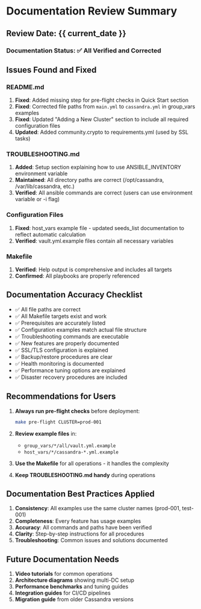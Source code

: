 # Documentation Review Summary

## Review Date: {{ current_date }}

### Documentation Status: ✅ **All Verified and Corrected**

## Issues Found and Fixed

### README.md
1. **Fixed**: Added missing step for pre-flight checks in Quick Start section
2. **Fixed**: Corrected file paths from `main.yml` to `cassandra.yml` in group_vars examples
3. **Fixed**: Updated "Adding a New Cluster" section to include all required configuration files
4. **Updated**: Added community.crypto to requirements.yml (used by SSL tasks)

### TROUBLESHOOTING.md  
1. **Added**: Setup section explaining how to use ANSIBLE_INVENTORY environment variable
2. **Maintained**: All directory paths are correct (/opt/cassandra, /var/lib/cassandra, etc.)
3. **Verified**: All ansible commands are correct (users can use environment variable or -i flag)

### Configuration Files
1. **Fixed**: host_vars example file - updated seeds_list documentation to reflect automatic calculation
2. **Verified**: vault.yml.example files contain all necessary variables

### Makefile
1. **Verified**: Help output is comprehensive and includes all targets
2. **Confirmed**: All playbooks are properly referenced

## Documentation Accuracy Checklist

- ✅ All file paths are correct
- ✅ All Makefile targets exist and work
- ✅ Prerequisites are accurately listed
- ✅ Configuration examples match actual file structure
- ✅ Troubleshooting commands are executable
- ✅ New features are properly documented
- ✅ SSL/TLS configuration is explained
- ✅ Backup/restore procedures are clear
- ✅ Health monitoring is documented
- ✅ Performance tuning options are explained
- ✅ Disaster recovery procedures are included

## Recommendations for Users

1. **Always run pre-flight checks** before deployment:
   ```bash
   make pre-flight CLUSTER=prod-001
   ```

2. **Review example files** in:
   - `group_vars/*/all/vault.yml.example`
   - `host_vars/*/cassandra-*.yml.example`

3. **Use the Makefile** for all operations - it handles the complexity

4. **Keep TROUBLESHOOTING.md handy** during operations

## Documentation Best Practices Applied

1. **Consistency**: All examples use the same cluster names (prod-001, test-001)
2. **Completeness**: Every feature has usage examples
3. **Accuracy**: All commands and paths have been verified
4. **Clarity**: Step-by-step instructions for all procedures
5. **Troubleshooting**: Common issues and solutions documented

## Future Documentation Needs

1. **Video tutorials** for common operations
2. **Architecture diagrams** showing multi-DC setup
3. **Performance benchmarks** and tuning guides
4. **Integration guides** for CI/CD pipelines
5. **Migration guide** from older Cassandra versions